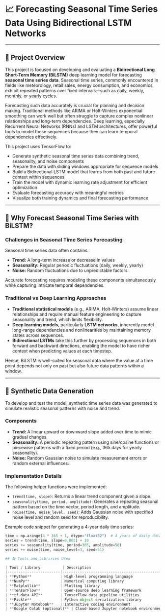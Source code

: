 # 📈 Forecasting Seasonal Time Series Data Using Bidirectional LSTM Networks

---

## 🌟 Project Overview

This project is focused on developing and evaluating a **Bidirectional Long Short-Term Memory (BiLSTM)** deep learning model for forecasting **seasonal time series data**. Seasonal time series, commonly encountered in fields like meteorology, retail sales, energy consumption, and economics, exhibit repeated patterns over fixed intervals—such as daily, weekly, monthly, or yearly cycles.

Forecasting such data accurately is crucial for planning and decision making. Traditional methods like ARIMA or Holt-Winters exponential smoothing can work well but often struggle to capture complex nonlinear relationships and long-term dependencies. Deep learning, especially Recurrent Neural Networks (RNNs) and LSTM architectures, offer powerful tools to model these sequences because they can learn temporal dependencies effectively.

This project uses TensorFlow to:

- Generate synthetic seasonal time series data combining trend, seasonality, and noise components  
- Prepare the data with sliding windows appropriate for sequence models  
- Build a Bidirectional LSTM model that learns from both past and future context within sequences  
- Train the model with dynamic learning rate adjustment for efficient optimization  
- Evaluate forecasting accuracy with meaningful metrics  
- Visualize both training dynamics and final forecasting performance  

---

## 🎯 Why Forecast Seasonal Time Series with BiLSTM?

### Challenges in Seasonal Time Series Forecasting

Seasonal time series data often contains:

- **Trend:** A long-term increase or decrease in values  
- **Seasonality:** Regular periodic fluctuations (daily, weekly, yearly)  
- **Noise:** Random fluctuations due to unpredictable factors  

Accurate forecasting requires modeling these components simultaneously while capturing intricate temporal dependencies.

### Traditional vs Deep Learning Approaches

- **Traditional statistical models** (e.g., ARIMA, Holt-Winters) assume linear relationships and require manual feature engineering to capture seasonality and trend, which limits flexibility.  
- **Deep learning models**, particularly **LSTM networks**, inherently model long-range dependencies and nonlinearities by maintaining memory states across sequences.  
- **Bidirectional LSTMs** take this further by processing sequences in both forward and backward directions, enabling the model to have richer context when predicting values at each timestep.  

Hence, BiLSTM is well-suited for seasonal data where the value at a time point depends not only on past but also future data patterns within a window.

---

## 🧩 Synthetic Data Generation

To develop and test the model, synthetic time series data was generated to simulate realistic seasonal patterns with noise and trend.

### Components

- **Trend:** A linear upward or downward slope added over time to mimic gradual changes.  
- **Seasonality:** A periodic repeating pattern using sine/cosine functions or piecewise patterns with a fixed period (e.g., 365 days for yearly seasonality).  
- **Noise:** Random Gaussian noise to simulate measurement errors or random external influences.  

### Implementation Details

The following helper functions were implemented:

- `trend(time, slope)`: Returns a linear trend component given a slope.  
- `seasonality(time, period, amplitude)`: Generates a repeating seasonal pattern based on the time vector, period length, and amplitude.  
- `noise(time, noise_level, seed)`: Adds Gaussian noise with specified noise level and random seed for reproducibility.  

Example code snippet for generating a 4-year daily time series:

```python
time = np.arange(4 * 365 + 1, dtype="float32")  # 4 years of daily data
series = trend(time, slope=0.005) + 10
series += seasonality(time, period=365, amplitude=50)
series += noise(time, noise_level=3, seed=51)

## 🛠️ Tools and Libraries Used

| Tool / Library          | Description                                         | Purpose in Project                                    |
|------------------------|-----------------------------------------------------|-----------------------------------------------------|
| **Python**             | High-level programming language                     | Core language for data generation, modeling, and evaluation |
| **NumPy**              | Numerical computing library                          | Handling arrays, numerical operations, and synthetic data creation |
| **Matplotlib**         | Plotting library                                    | Visualizing time series, training loss, and forecasts |
| **TensorFlow**         | Open-source deep learning framework                 | Building, training, and evaluating the BiLSTM model |
| **tf.data API**        | TensorFlow data pipeline utilities                   | Creating efficient, batched, and shuffled datasets for training |
| **Pickle**             | Python object serialization library                  | Saving model evaluation metrics for later use       |
| **Jupyter Notebook**   | Interactive coding environment                        | Developing, testing, and documenting code interactively |
| **Google Colab (optional)** | Cloud-based Jupyter notebook environment          | Running the project with free GPU access             |
